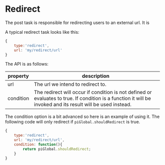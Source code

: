 # Redirect

The post task is responsible for redirecting users to an external url. It is 

A typical redirect task looks like this:

```javascript
{
    type:'redirect',
    url: 'my/redirect/url'    
}
```

The API is as follows:

property        | description
--------------- | ---------------------
url             | The url we intend to redirect to.
condition       | The redirect will occur if condition is not defined or evaluates to true. If condition is a function it will be invoked and its result will be used instead.

The condition option is a bit advanced so here is an example of using it. The following code will only redirect if `piGlobal.shouldRedirect` is true.

```javascript
{
    type:'redirect',
    url: 'my/redirect/url',
    condition: function(){
        return piGlobal.shouldRedirect;
    }
}
```
